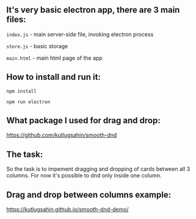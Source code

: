 ## It's very basic electron app, there are 3 main files:

`index.js` - main server-side file, invoking electron process

`store.js` - basic storage

`main.html` - main html page of the app

## How to install and run it:

`npm install`

`npm run electron`

## What package I used for drag and drop:

https://github.com/kutlugsahin/smooth-dnd

## The task:

So the task is to impement dragging and dropping of cards between all 3 columns.
For now it's possible to dnd only inside one column.

## Drag and drop between columns example:

https://kutlugsahin.github.io/smooth-dnd-demo/